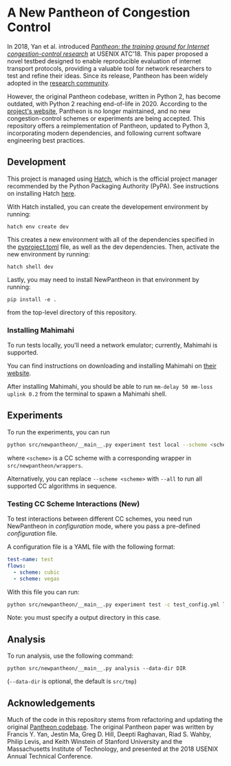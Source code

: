 # A New Pantheon of Congestion Control

In 2018, Yan et al. introduced [*Pantheon: the training ground for Internet congestion-control research*]((https://www.usenix.org/conference/atc18/presentation/yan-francis)) at USENIX ATC'18. This paper proposed a novel testbed designed to enable reproducible evaluation of internet transport protocols, providing a valuable tool for network researchers to test and refine their ideas. Since its release, Pantheon has been widely adopted in the [research community](https://scholar.google.com/scholar?oi=bibs&hl=en&cites=7172685335945405090).

However, the original Pantheon codebase, written in Python 2, has become outdated, with Python 2 reaching end-of-life in 2020. According to the [project's website](https://pantheon.stanford.edu/), Pantheon is no longer maintained, and no new congestion-control schemes or experiments are being accepted. This repository offers a reimplementation of Pantheon, updated to Python 3, incorporating modern dependencies, and following current software engineering best practices.

## Development

This project is managed using [Hatch](https://hatch.pypa.io/latest/), which is the official project manager recommended by the Python Packaging Authority (PyPA). See instructions on installing Hatch [here](https://hatch.pypa.io/latest/install/).

With Hatch installed, you can create the developement environment by running:
```
hatch env create dev
```
This creates a new environment with all of the dependencies specified in the [pyproject.toml](./pyproject.toml) file, as well as the dev dependencies. Then, activate the new environment by running:
```
hatch shell dev
```
Lastly, you may need to install NewPantheon in that environment by running:
```
pip install -e .
```
from the top-level directory of this repository.

### Installing Mahimahi

To run tests locally, you'll need a network emulator; currently, Mahimahi is supported.

You can find instructions on downloading and installing Mahimahi on [their website](http://mahimahi.mit.edu/).

After installing Mahimahi, you should be able to run `mm-delay 50 mm-loss uplink 0.2` from the terminal to spawn a Mahimahi shell.

## Experiments

To run the experiments, you can run
```sh
python src/newpantheon/__main__.py experiment test local --scheme <scheme>
```
where `<scheme>` is a CC scheme with a corresponding wrapper in `src/newpantheon/wrappers`.

Alternatively, you can replace `--scheme <scheme>` with `--all` to run all supported CC algorithms in sequence.

### Testing CC Scheme Interactions (New)

To test interactions between different CC schemes, you need run NewPantheon in *configuration* mode, where you pass a pre-defined *configuration* file.

A configuration file is a YAML file with the following format:
```yaml
test-name: test
flows:
  - scheme: cubic
  - scheme: vegas
```

With this file you can run:
```sh
python src/newpantheon/__main__.py experiment test -c test_config.yml local --all --data-dir output_dir
```

Note: you must specify a output directory in this case.

## Analysis

To run analysis, use the following command:
```
python src/newpantheon/__main__.py analysis --data-dir DIR
```

(`--data-dir` is optional, the default is `src/tmp`)

## Acknowledgements

Much of the code in this repository stems from refactoring and updating the original [Pantheon codebase](https://github.com/StanfordSNR/pantheon). The original Pantheon paper was written by Francis Y. Yan, Jestin Ma, Greg D. Hill, Deepti Raghavan, Riad S. Wahby, Philip Levis, and Keith Winstein of Stanford University and the Massachusetts Institute of Technology, and presented at the 2018 USENIX Annual Technical Conference. 

